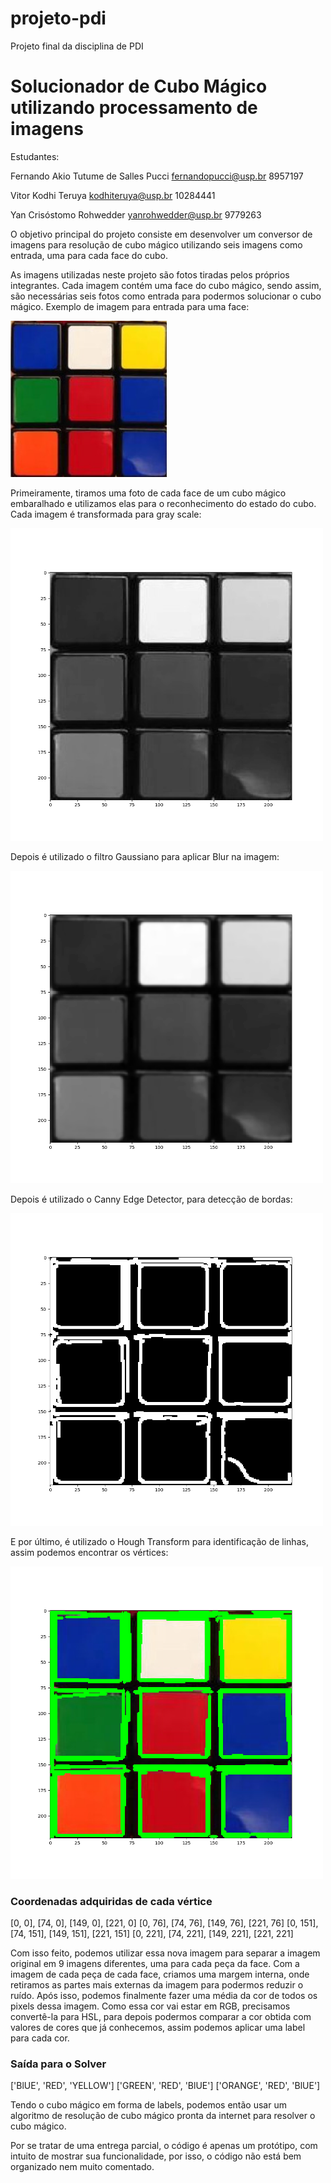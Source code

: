 # projeto-pdi
Projeto final da disciplina de PDI

# Solucionador de Cubo Mágico utilizando processamento de imagens
Estudantes:

Fernando Akio Tutume de Salles Pucci fernandopucci@usp.br 8957197

Vitor Kodhi Teruya kodhiteruya@usp.br 10284441

Yan Crisóstomo Rohwedder yanrohwedder@usp.br 9779263



O objetivo principal do projeto consiste em desenvolver um conversor de imagens para resolução de cubo mágico utilizando seis imagens como entrada, uma para cada face do cubo.

As imagens utilizadas neste projeto são fotos tiradas pelos próprios integrantes. Cada imagem contém uma face do cubo mágico, sendo assim, são necessárias seis fotos como entrada para podermos solucionar o cubo mágico. Exemplo de imagem para entrada para uma face:

<a href="https://github.com/aqilputi/projeto-pdi/blob/main/inputs/face_cube.jpeg"><img src="https://github.com/aqilputi/projeto-pdi/blob/main/inputs/face_cube.jpeg" width="250" height="250"/></a>

Primeiramente, tiramos uma foto de cada face de um cubo mágico embaralhado e utilizamos elas para o reconhecimento do estado do cubo. Cada imagem é transformada para gray scale:

<a href="https://github.com/aqilputi/projeto-pdi/blob/main/outputs/Figure_1.png"><img src="https://github.com/aqilputi/projeto-pdi/blob/main/outputs/Figure_1.png" width="500" height="500"/></a>

Depois é utilizado o filtro Gaussiano para aplicar Blur na imagem:

<a href="https://github.com/aqilputi/projeto-pdi/blob/main/outputs/Figure_1_blur.png"><img src="https://github.com/aqilputi/projeto-pdi/blob/main/outputs/Figure_1_blur.png" width="500" height="500"/></a>

Depois é utilizado o Canny Edge Detector, para detecção de bordas:

<a href="https://github.com/aqilputi/projeto-pdi/blob/main/outputs/Figure_1_dilated.png"><img src="https://github.com/aqilputi/projeto-pdi/blob/main/outputs/Figure_1_dilated.png" width="500" height="500"/></a>

E por último, é utilizado o Hough Transform para identificação de linhas, assim podemos encontrar os vértices:

<a href="https://github.com/aqilputi/projeto-pdi/blob/main/outputs/Figure_1_lines.png"><img src="https://github.com/aqilputi/projeto-pdi/blob/main/outputs/Figure_1_lines.png" width="500" height="500"/></a>

### Coordenadas adquiridas de cada vértice
[0, 0], [74, 0], [149, 0], [221, 0]
[0, 76], [74, 76], [149, 76], [221, 76]
[0, 151], [74, 151], [149, 151], [221, 151]
[0, 221], [74, 221], [149, 221], [221, 221]


Com isso feito, podemos utilizar essa nova imagem para separar a imagem original em 9 imagens diferentes, uma para cada peça da face. Com a imagem de cada peça de cada face, criamos uma margem interna, onde retiramos as partes mais externas da imagem para podermos reduzir o ruído. Após isso, podemos finalmente fazer uma média da cor de todos os pixels dessa imagem. Como essa cor vai estar em RGB, precisamos convertê-la para HSL, para depois podermos comparar a cor obtida com valores de cores que já conhecemos, assim podemos aplicar uma label para cada cor. 

### Saída para o Solver
['BlUE', 'RED', 'YELLOW']
['GREEN', 'RED', 'BlUE']
['ORANGE', 'RED', 'BlUE']


Tendo o cubo mágico em forma de labels, podemos então usar um algoritmo de resolução de cubo mágico pronta da internet para resolver o cubo mágico.

Por se tratar de uma entrega parcial, o código é apenas um protótipo, com intuito de mostrar sua funcionalidade, por isso, o código não está bem organizado nem muito comentado.
